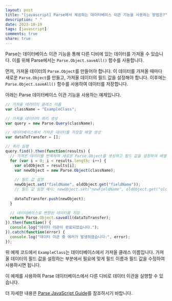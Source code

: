 ```yaml
---
layout: post
title: "[javascript] Parse에서 제공하는 데이터베이스 이관 기능을 사용하는 방법은?"
description: " "
date: 2023-10-19
tags: [javascript]
comments: true
share: true
---
```


Parse는 데이터베이스 이관 기능을 통해 다른 디비에 있는 데이터를 가져올 수 있습니다. 이를 위해 Parse에서는 `Parse.Object.saveAll()` 함수를 사용합니다.

먼저, 가져올 데이터의 `Parse.Object`를 만들어야 합니다. 이 데이터를 가져올 때마다 새로운 `Parse.Object`를 만들고, 가져올 데이터의 필드 값을 설정해야 합니다. 이후에는 `Parse.Object.saveAll()` 함수를 사용하여 데이터를 저장합니다.

아래는 Parse 데이터베이스 이관 기능을 사용하는 예제입니다.

```javascript
// 가져올 데이터의 클래스 이름
var className = "ExampleClass";

// 가져올 데이터의 쿼리 생성
var query = new Parse.Query(className);

// 데이터베이스에서 가져온 데이터를 저장할 배열 생성
var dataToTransfer = [];

// 쿼리 실행
query.find().then(function(results) {
  // 가져온 데이터를 반복하며 새로운 Parse.Object를 생성하고 필드 값을 설정하여 배열에 추가
  for (var i = 0; i < results.length; i++) {
    var oldObject = results[i];
    var newObject = new Parse.Object(className);
    
    // 필드 값 설정
    newObject.set("fieldName", oldObject.get("fieldName"));
    // 필드 값 설정 예시: newObject.set("newFieldName", oldObject.get("oldFieldName"));
    
    dataToTransfer.push(newObject);
  }
  
  // 데이터베이스로 변환된 데이터를 저장
  return Parse.Object.saveAll(dataToTransfer);
}).then(function() {
  console.log("데이터 이관이 완료되었습니다.");
}).catch(function(error) {
  console.log("데이터 이관 중 에러가 발생하였습니다:", error);
});
```

위 예제 코드에서 `ExampleClass`는 데이터베이스에서 가져올 클래스 이름입니다. 가져올 데이터의 필드 값을 설정하는 부분에서 필요에 맞게 필드 이름과 필드 값을 수정하여 사용하시면 됩니다.

이 예제를 사용하여 Parse 데이터베이스에서 다른 디비로 데이터 이관을 실행할 수 있습니다.

더 자세한 내용은 [Parse JavaScript Guide](https://docs.parseplatform.org/js/guide/#migrating-objects)를 참조하시기 바랍니다.
